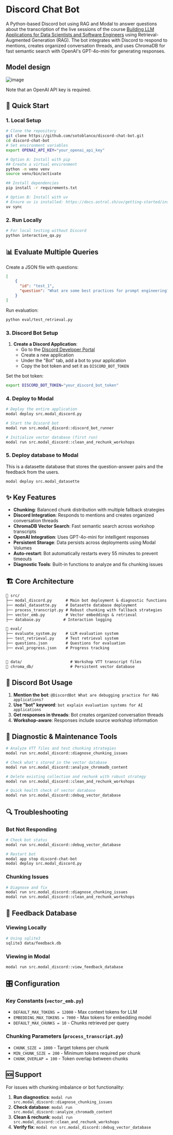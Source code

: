 # Discord Chat Bot

A Python-based Discord bot using RAG and Modal to answer questions about the transcription of the live sessions of the course [Building LLM Applications for Data Scientists and Software Engineers](https://maven.com/hugo-stefan/building-llm-apps-ds-and-swe-from-first-principles) using Retrieval-Augmented Generation (RAG). The bot integrates with Discord to respond to mentions, creates organized conversation threads, and uses ChromaDB for fast semantic search with OpenAI's GPT-4o-mini for generating responses.


## Model design

![image](images/DiscordLLMv2.jpg)

Note that an OpenAI API key is required.

## 🚀 Quick Start

### 1. Local Setup

```bash
# Clone the repository
git clone https://github.com/sotoblanco/discord-chat-bot.git
cd discord-chat-bot
# Set environment variables
export OPENAI_API_KEY="your_openai_api_key"
```

```sh
# Option A: Install with pip
## Create a virtual environment
python -m venv venv
source venv/bin/activate

## Install dependencies
pip install -r requirements.txt

# Option B: Install with uv
# Ensure uv is installed: https://docs.astral.sh/uv/getting-started/installation/
uv sync
```

### 2. Run Locally

```bash
# For local testing without Discord
python interactive_qa.py
```

## 📊 Evaluate Multiple Queries

Create a JSON file with questions:

```json
[
    {
      "id": "test_1",
      "question": "What are some best practices for prompt engineering?"
    }
]
```

Run evaluation:

```bash
python eval/test_retrieval.py
```


### 3. Discord Bot Setup

1. **Create a Discord Application**:
   - Go to the [Discord Developer Portal](https://discord.com/developers/applications)
   - Create a new application
   - Under the "Bot" tab, add a bot to your application
   - Copy the bot token and set it as `DISCORD_BOT_TOKEN`

Set the bot token:

```bash
export DISCORD_BOT_TOKEN="your_discord_bot_token"
```

### 4. Deploy to Modal

```bash
# Deploy the entire application
modal deploy src.modal_discord.py

# Start the Discord bot
modal run src.modal_discord::discord_bot_runner

# Initialize vector database (first run)
modal run src.modal_discord::clean_and_rechunk_workshops
```

### 5. Deploy database to Modal

This is a datasette database that stores the question-answer pairs and the feedback from the users.

```bash
modal deploy src.modal_datasette
```

## ✨ Key Features

- **Chunking**: Balanced chunk distribution with multiple fallback strategies
- **Discord Integration**: Responds to mentions and creates organized conversation threads
- **ChromaDB Vector Search**: Fast semantic search across workshop transcripts
- **OpenAI Integration**: Uses GPT-4o-mini for intelligent responses
- **Persistent Storage**: Data persists across deployments using Modal Volumes
- **Auto-restart**: Bot automatically restarts every 55 minutes to prevent timeouts
- **Diagnostic Tools**: Built-in functions to analyze and fix chunking issues

## 🏗️ Core Architecture

```txt
📁 src/
├── modal_discord.py      # Main bot deployment & diagnostic functions
├── modal_datasette.py    # Datasette database deployment
├── process_transcript.py # Robust chunking with fallback strategies
├── vector_emb.py         # Vector embeddings & retrieval
├── database.py          # Interaction logging

📁 eval/
├── evaluate_system.py    # LLM evaluation system
├── test_retrieval.py     # Test retrieval system
├── questions.json        # Questions for evaluation
├── eval_progress.json    # Progress tracking


📁 data/                     # Workshop VTT transcript files
📁 chroma_db/                # Persistent vector database
```

## 🤖 Discord Bot Usage

1. **Mention the bot**: `@DiscordBot What are debugging practice for RAG applications?`
2. **Use "bot" keyword**: `bot explain evaluation systems for AI applications`
3. **Get responses in threads**: Bot creates organized conversation threads
4. **Workshop-aware**: Responses include source workshop information

## 🔧 Diagnostic & Maintenance Tools

```bash
# Analyze VTT files and test chunking strategies
modal run src.modal_discord::diagnose_chunking_issues

# Check what's stored in the vector database
modal run src.modal_discord::analyze_chromadb_content

# Delete existing collection and rechunk with robust strategy
modal run src.modal_discord::clean_and_rechunk_workshops

# Quick health check of vector database
modal run src.modal_discord::debug_vector_database
```

## 🔍 Troubleshooting

### Bot Not Responding

```bash
# Check bot status
modal run src.modal_discord::debug_vector_database

# Restart bot
modal app stop discord-chat-bot
modal deploy src.modal_discord.py
```

### Chunking Issues

```bash
# Diagnose and fix
modal run src.modal_discord::diagnose_chunking_issues
modal run src.modal_discord::clean_and_rechunk_workshops
```

## 📝 Feedback Database

### Viewing Locally

```bash
# Using sqlite3
sqlite3 data/feedback.db
```

### Viewing in Modal

```bash
modal run src.modal_discord::view_feedback_database
```

## 🎛️ Configuration

### Key Constants (`vector_emb.py`)

- `DEFAULT_MAX_TOKENS = 12000` - Max context tokens for LLM
- `EMBEDDING_MAX_TOKENS = 7000` - Max tokens for embedding model
- `DEFAULT_MAX_CHUNKS = 10` - Chunks retrieved per query

### Chunking Parameters (`process_transcript.py`)

- `CHUNK_SIZE = 1000` - Target tokens per chunk
- `MIN_CHUNK_SIZE = 200` - Minimum tokens required per chunk
- `CHUNK_OVERLAP = 100` - Token overlap between chunks

## 🆘 Support

For issues with chunking imbalance or bot functionality:

1. **Run diagnostics**: `modal run src.modal_discord::diagnose_chunking_issues`
2. **Check database**: `modal run src.modal_discord::analyze_chromadb_content`
3. **Clean & rechunk**: `modal run src.modal_discord::clean_and_rechunk_workshops`
4. **Verify fix**: `modal run src.modal_discord::debug_vector_database`

